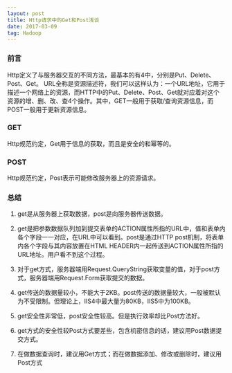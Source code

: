 ```yaml
---
layout: post
title: Http请求中的Get和Post浅谈
date: 2017-03-09
tag: Hadoop
---
```


### 前言

Http定义了与服务器交互的不同方法，最基本的有4中，分别是Put、Delete、Post、Get。
URL全称是资源描述符，我们可以这样认为：一个URL地址，它用于描述一个网络上的资源，而HTTP中的Put、Delete、Post、Get就对应着对这个资源的增、删、改、查4个操作。其中，GET一般用于获取/查询资源信息，而POST一般用于更新资源信息。

### GET

Http规范约定，Get用于信息的获取，而且是安全的和幂等的。


### POST

Http规范约定，Post表示可能修改服务器上的资源请求。

### 总结

1. get是从服务器上获取数据，post是向服务器传送数据。

2. get是把参数数据队列加到提交表单的ACTION属性所指的URL中，值和表单内各个字段一一对应，在URL中可以看到。post是通过HTTP post机制，将表单内各个字段与其内容放置在HTML HEADER内一起传送到ACTION属性所指的URL地址。用户看不到这个过程。

3. 对于get方式，服务器端用Request.QueryString获取变量的值，对于post方式，服务器端用Request.Form获取提交的数据。

4. get传送的数据量较小，不能大于2KB。post传送的数据量较大，一般被默认为不受限制。但理论上，IIS4中最大量为80KB，IIS5中为100KB。

5. get安全性非常低，post安全性较高。但是执行效率却比Post方法好。

6. get方式的安全性较Post方式要差些，包含机密信息的话，建议用Post数据提交方式。

7. 在做数据查询时，建议用Get方式；而在做数据添加、修改或删除时，建议用Post方式



